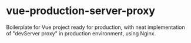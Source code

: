 # vue-production-server-proxy
Boilerplate for Vue project ready for production, with neat implementation of "devServer proxy" in production environment, using Nginx.
